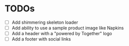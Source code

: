 # TODOs

- [ ] Add shimmering skeleton loader
- [ ] Add ability to use a sample product image like Napkins
- [ ] Add a header with a "powered by Together" logo
- [ ] Add a footer with social links
